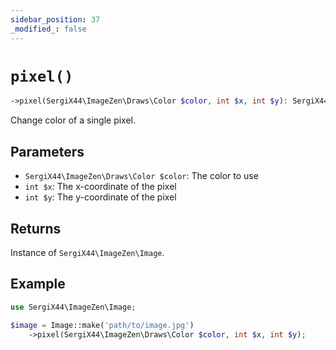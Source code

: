 ```yaml
---
sidebar_position: 37
_modified_: false
---
```

# `pixel()`

```php
->pixel(SergiX44\ImageZen\Draws\Color $color, int $x, int $y): SergiX44\ImageZen\Image
```
Change color of a single pixel.

## Parameters

- `SergiX44\ImageZen\Draws\Color $color`: The color to use
- `int $x`: The x-coordinate of the pixel
- `int $y`: The y-coordinate of the pixel


## Returns

Instance of `SergiX44\ImageZen\Image`.

## Example

```php
use SergiX44\ImageZen\Image;

$image = Image::make('path/to/image.jpg')
    ->pixel(SergiX44\ImageZen\Draws\Color $color, int $x, int $y);

```
